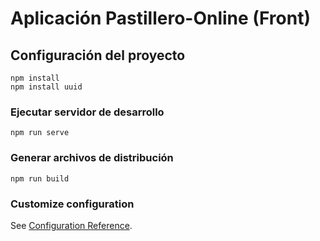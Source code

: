 # Aplicación Pastillero-Online (Front)

## Configuración del proyecto

```
npm install
npm install uuid
```

### Ejecutar servidor de desarrollo

```
npm run serve
```

### Generar archivos de distribución

```
npm run build
```

### Customize configuration

See [Configuration Reference](https://cli.vuejs.org/config/).
